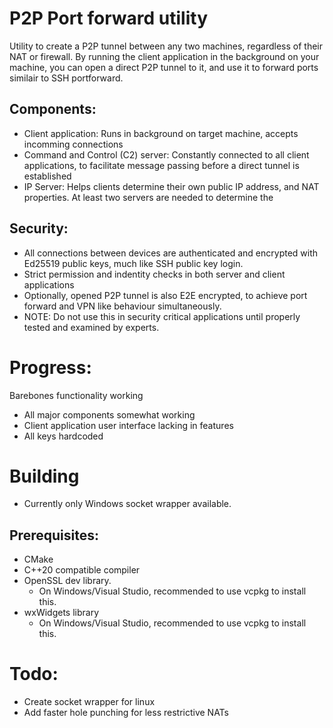 # P2P Port forward utility

Utility to create a P2P tunnel between any two machines, regardless of their NAT or firewall.
By running the client application in the background on your machine, you can open a direct P2P tunnel to it, and use it to forward ports similair to SSH portforward.

## Components:
- Client application: Runs in background on target machine, accepts incomming connections
- Command and Control (C2) server: Constantly connected to all client applications, to facilitate message passing before a direct tunnel is established
- IP Server: Helps clients determine their own public IP address, and NAT properties. At least two servers are needed to determine the 

## Security:
- All connections between devices are authenticated and encrypted with Ed25519 public keys, much like SSH public key login.
- Strict permission and indentity checks in both server and client applications
- Optionally, opened P2P tunnel is also E2E encrypted, to achieve port forward and VPN like behaviour simultaneously.
- NOTE: Do not use this in security critical applications until properly tested and examined by experts.

# Progress:
Barebones functionality working
- All major components somewhat working
- Client application user interface lacking in features
- All keys hardcoded

# Building
- Currently only Windows socket wrapper available.
## Prerequisites:
- CMake
- C++20 compatible compiler
- OpenSSL dev library. 
  - On Windows/Visual Studio, recommended to use vcpkg to install this.
- wxWidgets library
  - On Windows/Visual Studio, recommended to use vcpkg to install this.

# Todo:
- Create socket wrapper for linux
- Add faster hole punching for less restrictive NATs